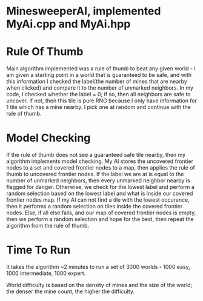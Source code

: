 # MinesweeperAI, implemented MyAi.cpp and MyAi.hpp


# Rule Of Thumb

  Main algorithm implemented was a rule of thumb to beat any given world - I am given a starting point
in a world that is guaranteed to be safe, and with this information I checked the label(the number
of mines that are nearby when clicked) and compare it to the number of unmarked neighbors.
In my code, I checked whether the label = 0; if so, then all neighbors are safe to uncover.
If not, then this tile is pure RNG because I only have information for 1 tile which has a mine nearby.
I pick one at random and continue with the rule of thumb.

# Model Checking
  
  If the rule of thumb does not see a guaranteed safe tile nearby, then my algorithm implements model
checking. My AI stores the uncovered frontier nodes to a set and covered frontier nodes to a map, 
then applies the rule of thumb to uncovered frontier nodes. If the label we are at is equal to 
the number of unmarked neighbors, then every unmarked neighbor nearby is flagged for danger. 
Otherwise, we check for the lowest label and perform a random selection based on the lowest label
and what is inside our covered frontier nodes map. If my AI can not find a tile with the lowest 
occurance, then it performs a random selection on tiles inside the covered frontier nodes.
Else, if all else fails, and our map of covered frontier nodes is empty, then we perform a random 
selection and hope for the best, then repeat the algorithm from the rule of thumb.

# Time To Run
  It takes the algorithm ~2 minutes to run a set of 3000 worlds - 
  1000 easy, 
  1000 intermediate,
  1000 expert.
  
  World difficulty is based on the density of mines and the size of the world; the denser the mine count,
  the higher the difficulty.
